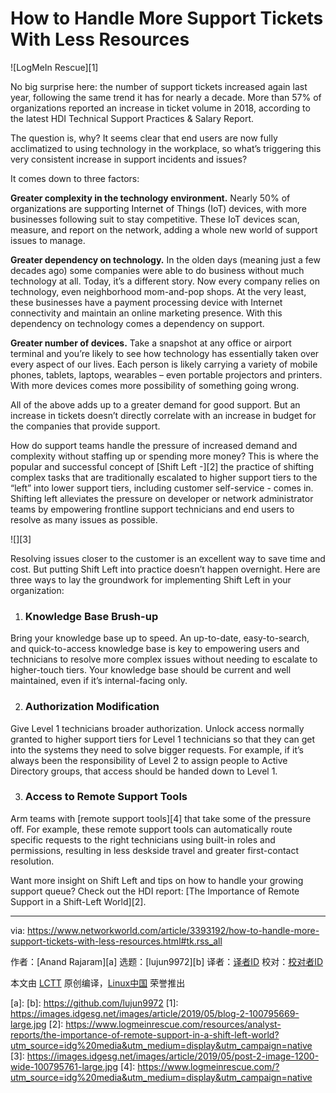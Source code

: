 [#]: collector: (lujun9972)
[#]: translator: ( )
[#]: reviewer: ( )
[#]: publisher: ( )
[#]: url: ( )
[#]: subject: (How to Handle More Support Tickets With Less Resources)
[#]: via: (https://www.networkworld.com/article/3393192/how-to-handle-more-support-tickets-with-less-resources.html#tk.rss_all)
[#]: author: (Anand Rajaram )

How to Handle More Support Tickets With Less Resources
======

![LogMeIn Rescue][1]

No big surprise here: the number of support tickets increased again last year, following the same trend it has for nearly a decade. More than 57% of organizations reported an increase in ticket volume in 2018, according to the latest HDI Technical Support Practices & Salary Report.

The question is, why? It seems clear that end users are now fully acclimatized to using technology in the workplace, so what’s triggering this very consistent increase in support incidents and issues?

It comes down to three factors:

**Greater complexity in the technology environment.** Nearly 50% of organizations are supporting Internet of Things (IoT) devices, with more businesses following suit to stay competitive. These IoT devices scan, measure, and report on the network, adding a whole new world of support issues to manage.

**Greater dependency on technology.** In the olden days (meaning just a few decades ago) some companies were able to do business without much technology at all. Today, it’s a different story. Now every company relies on technology, even neighborhood mom-and-pop shops. At the very least, these businesses have a payment processing device with Internet connectivity and maintain an online marketing presence. With this dependency on technology comes a dependency on support.

**Greater number of devices.** Take a snapshot at any office or airport terminal and you’re likely to see how technology has essentially taken over every aspect of our lives. Each person is likely carrying a variety of mobile phones, tablets, laptops, wearables – even portable projectors and printers. With more devices comes more possibility of something going wrong.

All of the above adds up to a greater demand for good support. But an increase in tickets doesn’t directly correlate with an increase in budget for the companies that provide support.

How do support teams handle the pressure of increased demand and complexity without staffing up or spending more money? This is where the popular and successful concept of [Shift Left -][2] the practice of shifting complex tasks that are traditionally escalated to higher support tiers to the “left” into lower support tiers, including customer self-service - comes in. Shifting left alleviates the pressure on developer or network administrator teams by empowering frontline support technicians and end users to resolve as many issues as possible.

![][3]

Resolving issues closer to the customer is an excellent way to save time and cost. But putting Shift Left into practice doesn’t happen overnight. Here are three ways to lay the groundwork for implementing Shift Left in your organization:

  1. ### **Knowledge** **Base Brush-up**




Bring your knowledge base up to speed. An up-to-date, easy-to-search, and quick-to-access knowledge base is key to empowering users and technicians to resolve more complex issues without needing to escalate to higher-touch tiers. Your knowledge base should be current and well maintained, even if it’s internal-facing only.

  2. ### **Authorization Modification**




Give Level 1 technicians broader authorization. Unlock access normally granted to higher support tiers for Level 1 technicians so that they can get into the systems they need to solve bigger requests. For example, if it’s always been the responsibility of Level 2 to assign people to Active Directory groups, that access should be handed down to Level 1.

  3. ### **Access to Remote Support Tools**




Arm teams with [remote support tools][4] that take some of the pressure off. For example, these remote support tools can automatically route specific requests to the right technicians using built-in roles and permissions, resulting in less deskside travel and greater first-contact resolution.

Want more insight on Shift Left and tips on how to handle your growing support queue? Check out the HDI report: [The Importance of Remote Support in a Shift-Left World][2].

--------------------------------------------------------------------------------

via: https://www.networkworld.com/article/3393192/how-to-handle-more-support-tickets-with-less-resources.html#tk.rss_all

作者：[Anand Rajaram][a]
选题：[lujun9972][b]
译者：[译者ID](https://github.com/译者ID)
校对：[校对者ID](https://github.com/校对者ID)

本文由 [LCTT](https://github.com/LCTT/TranslateProject) 原创编译，[Linux中国](https://linux.cn/) 荣誉推出

[a]: 
[b]: https://github.com/lujun9972
[1]: https://images.idgesg.net/images/article/2019/05/blog-2-100795669-large.jpg
[2]: https://www.logmeinrescue.com/resources/analyst-reports/the-importance-of-remote-support-in-a-shift-left-world?utm_source=idg%20media&utm_medium=display&utm_campaign=native
[3]: https://images.idgesg.net/images/article/2019/05/post-2-image-1200-wide-100795761-large.jpg
[4]: https://www.logmeinrescue.com/?utm_source=idg%20media&utm_medium=display&utm_campaign=native
